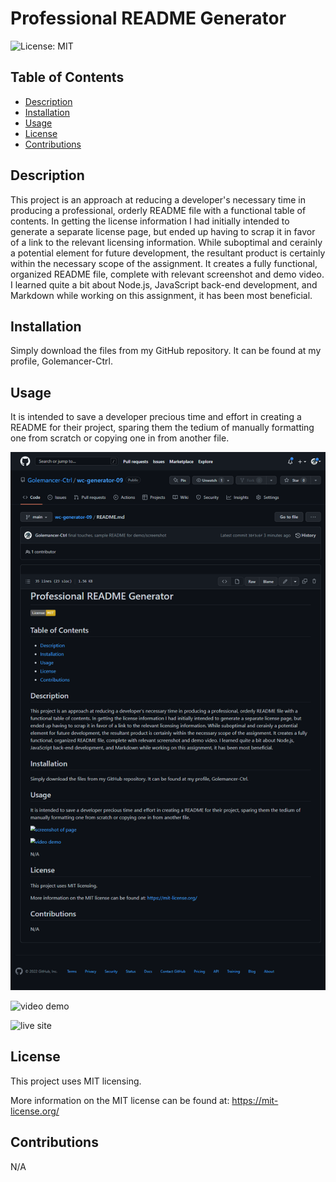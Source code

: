 # Professional README Generator

![License: MIT](https://img.shields.io/badge/License-MIT-yellow.svg)

## Table of Contents
- [Description](#description)
- [Installation](#installation)
- [Usage](#usage)
- [License](#license)
- [Contributions](#contributions)

## Description
This project is an approach at reducing a developer's necessary time in producing a professional, orderly README file with a functional table of contents.  In getting the license information I had initially intended to generate a separate license page, but ended up having to scrap it in favor of a link to the relevant licensing information.  While suboptimal and cerainly a potential element for future development, the resultant product is certainly within the necessary scope of the assignment.  It creates a fully functional, organized README file, complete with relevant screenshot and demo video.  I learned quite a bit about Node.js, JavaScript back-end development, and Markdown while working on this assignment, it has been most beneficial.

## Installation
Simply download the files from my GitHub repository.  It can be found at my profile, Golemancer-Ctrl.

## Usage
It is intended to save a developer precious time and effort in creating a README for their project, sparing them the tedium of manually formatting one from scratch or copying one in from another file.

![screenshot of page](./utils/assets/sampleREADME.png)

![video demo]()

![live site](N/A)

## License
This project uses MIT licensing.

More information on the MIT license can be found at:
https://mit-license.org/

## Contributions
N/A

